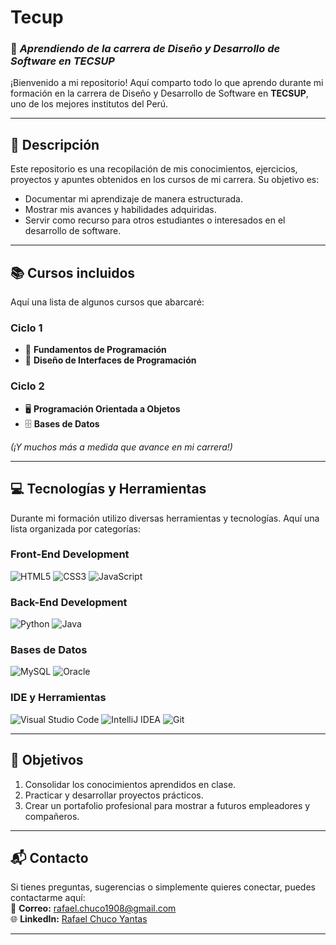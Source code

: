 # **Tecup**

### 🚀 *Aprendiendo de la carrera de Diseño y Desarrollo de Software en TECSUP*  
¡Bienvenido a mi repositorio! Aquí comparto todo lo que aprendo durante mi formación en la carrera de Diseño y Desarrollo de Software en **TECSUP**, uno de los mejores institutos del Perú.

---

## **📖 Descripción**
Este repositorio es una recopilación de mis conocimientos, ejercicios, proyectos y apuntes obtenidos en los cursos de mi carrera. Su objetivo es:
- Documentar mi aprendizaje de manera estructurada.
- Mostrar mis avances y habilidades adquiridas.
- Servir como recurso para otros estudiantes o interesados en el desarrollo de software.

---

## **📚 Cursos incluidos**
Aquí una lista de algunos cursos que abarcaré:

### **Ciclo 1**
- 📘 **Fundamentos de Programación**
- 🎨 **Diseño de Interfaces de Programación**

### **Ciclo 2**
- 🖥️ **Programación Orientada a Objetos**
- 🗄️ **Bases de Datos**

*(¡Y muchos más a medida que avance en mi carrera!)*

---

## **💻 Tecnologías y Herramientas**
Durante mi formación utilizo diversas herramientas y tecnologías. Aquí una lista organizada por categorías:

### **Front-End Development**
![HTML5](https://img.shields.io/badge/HTML5%20-%23E34F26.svg?style=for-the-badge&logo=html5&logoColor=white)
![CSS3](https://img.shields.io/badge/CSS3%20-%231572B6.svg?style=for-the-badge&logo=css3&logoColor=white)
![JavaScript](https://img.shields.io/badge/JavaScript%20-%23F7DF1E.svg?style=for-the-badge&logo=javascript&logoColor=black)

### **Back-End Development**
![Python](https://img.shields.io/badge/Python%20-%233776AB.svg?style=for-the-badge&logo=python&logoColor=white)
![Java](https://img.shields.io/badge/Java%20-%23007396.svg?style=for-the-badge&logo=java&logoColor=white)

### **Bases de Datos**
![MySQL](https://img.shields.io/badge/MySQL%20-%234479A1.svg?style=for-the-badge&logo=mysql&logoColor=white)
![Oracle](https://img.shields.io/badge/Oracle%20Database-%23F80000.svg?style=for-the-badge&logo=oracle&logoColor=white)

### **IDE y Herramientas**
![Visual Studio Code](https://img.shields.io/badge/VS%20Code%20-%23007ACC.svg?style=for-the-badge&logo=visual-studio-code&logoColor=white)
![IntelliJ IDEA](https://img.shields.io/badge/IntelliJ%20IDEA-%23000000.svg?style=for-the-badge&logo=intellij-idea&logoColor=white)
![Git](https://img.shields.io/badge/Git-%23F05033.svg?style=for-the-badge&logo=git&logoColor=white)

---

## **🌟 Objetivos**
1. Consolidar los conocimientos aprendidos en clase.
2. Practicar y desarrollar proyectos prácticos.
3. Crear un portafolio profesional para mostrar a futuros empleadores y compañeros.

---

## **📬 Contacto**
Si tienes preguntas, sugerencias o simplemente quieres conectar, puedes contactarme aquí:  
📧 **Correo:** [rafael.chuco1908@gmail.com](mailto:rafael.chuco1908@gmail.com)  
🌐 **LinkedIn:** [Rafael Chuco Yantas](https://www.linkedin.com/in/rafael-chuco-yantas)  

---


